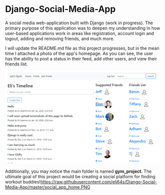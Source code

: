 # Django-Social-Media-App
A social media web-application built with Django (work in progress). The primary purpose of this application was to deepen my understanding in how user-based applications work in areas like registration, account login and logout, adding and removing friends, and much more.

I will update the README.md file as this project progresses, but in the mean time I attached a photo of the app's homepage. As you can see, the user has the ability to post a status in their feed, add other users, and view their friends list.

![HomePageImage](https://raw.githubusercontent.com/eli64s/Django-Social-Media-App/master/social_app_home.PNG)

Additionally, you may notice the main folder is named **gym_project**. The ultimate goal of this project would be creating a social platform for finding workout buddies!https://raw.githubusercontent.com/eli64s/Django-Social-Media-App/master/social_app_home.PNG
